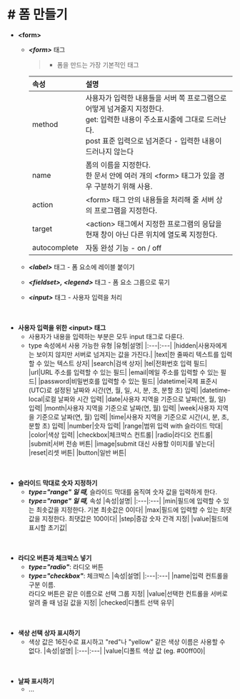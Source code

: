 # # 폼 만들기

- **\<form\>**
    - ***\<form\>*** 태그
        > - 폼을 만드는 가장 기본적인 태그
        >
        |속성|설명|
        |:---|:---|
        |method|사용자가 입력한 내용들을 서버 쪽 프로그램으로 어떻게 넘겨줄지 지정한다.<br>get: 입력한 내용이 주소표시줄에 그대로 드러난다.<br>post 표준 입력으로 넘겨준다 - 입력한 내용이 드러나지 않는다|
        |name|폼의 이름을 지정한다.<br>한 문서 안에 여러 개의 \<form\> 태그가 있을 경우 구분하기 위해 사용.|
        |action|\<form\> 태그 안의 내용들을 처리해 줄 서버 상의 프로그램을 지정한다.|
        |target|\<action\> 태그에서 지정한 프로그램의 응답을 현재 창이 아닌 다른 위치에 열도록 지정한다.|
        |autocomplete|자동 완성 기능 - on / off|

    - ***\<label\>*** 태그 - 폼 요소에 레이블 붙이기
    - ***\<fieldset\>, \<legend\>*** 태그 - 폼 요소 그룹으로 묶기
    - ***\<input\>*** 태그 - 사용자 입력을 처리


　

- **사용자 입력을 위한 \<input\> 태그**
    - 사용자가 내용을 입력하는 부분은 모두 input 태그로 다룬다.
    - type 속성에서 사용 가능한 유형
        |유형|설명|
        |:---|:---|
        |hidden|사용자에게는 보이지 않지만 서버로 넘겨지는 값을 가진다.|
        |text|한 줄짜리 텍스트를 입력할 수 있는 텍스트 상자|
        |search|검색 상자|
        |tel|전화번호 입력 필드|
        |url|URL 주소를 입력할 수 있는 필드|
        |email|메일 주소를 입력할 수 있는 필드|
        |password|비밀번호를 입력할 수 있는 필드|
        |datetime|국제 표준시(UTC)로 설정된 날짜와 시간(연, 월, 일, 시, 분, 초, 분할 초) 입력|
        |datetime-local|로컬 날짜와 시간 입력|
        |date|사용자 지역을 기준으로 날짜(연, 월, 일) 입력|
        |month|사용자 지역을 기준으로 날짜(연, 월) 입력|
        |week|사용자 지역을 기준으로 날짜(연, 월) 입력|
        |time|사용자 지역을 기준으로 시간(시, 분, 초, 분할 초) 입력|
        |number|숫자 입력|
        |range|범위 입력 with 슬라이드 막대|
        |color|색상 입력|
        |checkbox|체크박스 컨트롤|
        |radio|라디오 컨트롤|
        |submit|서버 전송 버튼|
        |image|submit 대신 사용할 이미지를 넣는다|
        |reset|리셋 버튼|
        |button|일반 버튼|


　

- **슬라이드 막대로 숫자 지정하기** 
    - ***type="range" 일 때,*** 슬라이드 막대를 움직여 숫자 값을 입력하게 한다.
    - ***type="range" 일 때,*** 속성
        |속성|설명|
        |:---|:---|
        |min|필드에 입력할 수 있는 최솟값을 지정한다. 기본 최솟값은 0이다|
        |max|필드에 입력할 수 있는 최댓값을 지정한다. 최댓값은 100이다|
        |step|증감 숫자 간격 지정|
        |value|필드에 표시할 초기값|


　

- **라디오 버튼과 체크박스 넣기**
    - ***type="radio"***: 라디오 버튼
    - ***type="checkbox"***: 체크박스
        |속성|설명|
        |:---|:---|
        |name|입력 컨트롤을 구분 이름.<br>라디오 버튼은 같은 이름으로 선택 그룹 지정|
        |value|선택한 컨트롤을 서버로 알려 줄 때 넘길 값을 지정|
        |checked|디폴트 선택 유무|


　

- **색상 선택 상자 표시하기**
    - 색상 값은 16진수로 표시하고 "red"나 "yellow" 같은 색상 이름은 사용할 수 없다.
        |속성|설명|
        |:---|:---|
        |value|디폴트 색상 값 (eg. \#00ff00)|


　

- **날짜 표시하기**
    - ...
